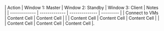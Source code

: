 | Action | Window 1: Master | Window 2: Standby | Window 3: Client | Notes |
| ------------- | ------------- | -------------- | --------- |
| Connect to VMs  | Content Cell  | Content Cell   |           |
| Content Cell  | Content Cell  | Content Cell   |           |
| Content Cell  | Content Cell  | Content Cell   |.           
